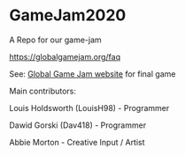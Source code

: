 # GameJam2020
A Repo for our game-jam

https://globalgamejam.org/faq
 
See: [Global Game Jam website](https://globalgamejam.org/2020/games/untitled-zombie-game-2-5) for final game

Main contributors: 

Louis Holdsworth (LouisH98) - Programmer

Dawid Gorski (Dav418) - Programmer

Abbie Morton - Creative Input / Artist
